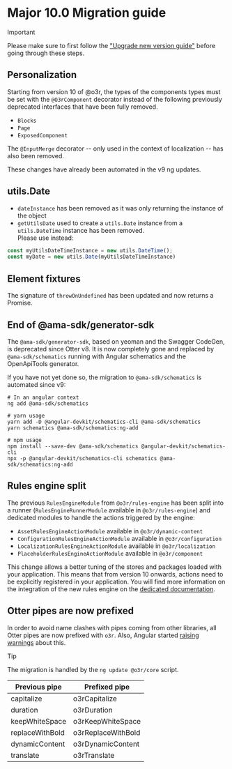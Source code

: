 # Major 10.0 Migration guide
> [!IMPORTANT]
> Please make sure to first follow the ["Upgrade new version guide"](https://github.com/AmadeusITGroup/otter/blob/main/docs/core/UPGRADE_NEW_VERSION.md) before going through these steps.


## Personalization
Starting from version 10 of @o3r, the types of the components types must be set with the ```@O3rComponent``` decorator instead of the following
previously deprecated interfaces that have been fully removed.
* ``Blocks``
* ``Page``
* ``ExposedComponent``

The ``@InputMerge`` decorator -- only used in the context of localization -- has also been removed.

These changes have already been automated in the v9 ng updates.

## utils.Date
* ``dateInstance`` has been removed as it was only returning the instance of the object
* ``getUtilsDate`` used to create a ``utils.Date`` instance from a ``utils.DateTime`` instance has been removed.<br>
Please use instead:
```typescript
const myUtilsDateTimeInstance = new utils.DateTime();
const myDate = new utils.Date(myUtilsDateTimeInstance)
```

## Element fixtures
The signature of ``throwOnUndefined`` has been updated and now returns a Promise.

## End of @ama-sdk/generator-sdk
The ``@ama-sdk/generator-sdk``, based on yeoman and the Swagger CodeGen, is deprecated since Otter v8. It is now
completely gone and replaced by ``@ama-sdk/schematics`` running with Angular schematics and the OpenApiTools generator.

If you have not yet done so, the migration to ``@ama-sdk/schematics`` is automated since v9:

```shell
# In an angular context
ng add @ama-sdk/schematics

# yarn usage
yarn add -D @angular-devkit/schematics-cli @ama-sdk/schematics
yarn schematics @ama-sdk/schematics:ng-add

# npm usage
npm install --save-dev @ama-sdk/schematics @angular-devkit/schematics-cli
npx -p @angular-devkit/schematics-cli schematics @ama-sdk/schematics:ng-add
```

## Rules engine split
The previous ``RulesEngineModule`` from ``@o3r/rules-engine`` has been split into a runner (``RulesEngineRunnerModule``
available in ``@o3r/rules-engine``) and dedicated modules to handle the actions triggered by the engine:
* ``AssetRulesEngineActionModule`` available in ``@o3r/dynamic-content``
* ``ConfigurationRulesEngineActionModule`` available in ``@o3r/configuration``
* ``LocalizationRulesEngineActionModule`` available in ``@o3r/localization``
* ``PlaceholderRulesEngineActionModule`` available in ``@o3r/component``

This change allows a better tuning of the stores and packages loaded with your application. This means that from version
10 onwards, actions need to be explicitly registered in your application.
You will find more information on the integration of the new rules engine on the [dedicated documentation](../docs/rules-engine/how-to-use/integration.md).

## Otter pipes are now prefixed

In order to avoid name clashes with pipes coming from other libraries, all Otter pipes are now prefixed with `o3r`. Also, Angular started [raising warnings](https://github.com/AmadeusITGroup/otter/issues/1214) about this.

> [!TIP]
> The migration is handled by the `ng update @o3r/core` script.

| Previous pipe   | Prefixed pipe      |
|-----------------|--------------------|
| capitalize      | o3rCapitalize      |
| duration        | o3rDuration        |
| keepWhiteSpace  | o3rKeepWhiteSpace  |
| replaceWithBold | o3rReplaceWithBold |
| dynamicContent  | o3rDynamicContent  |
| translate       | o3rTranslate       |
